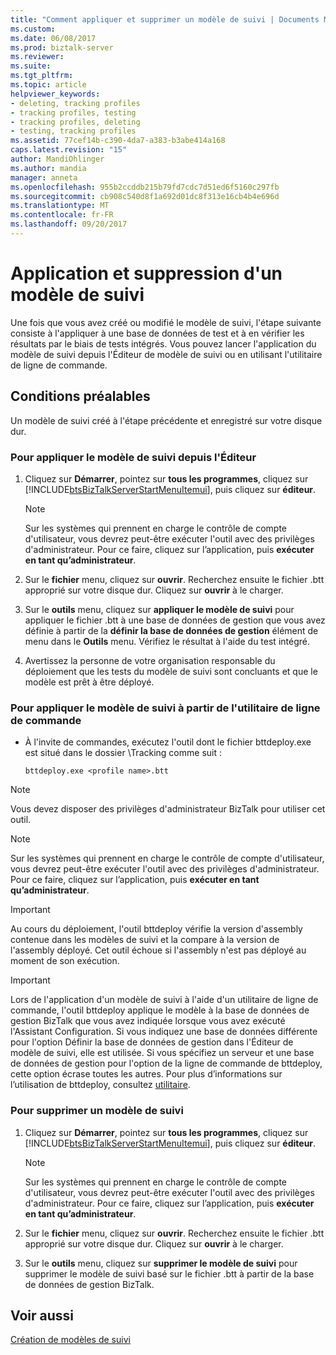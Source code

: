 ```yaml
---
title: "Comment appliquer et supprimer un modèle de suivi | Documents Microsoft"
ms.custom: 
ms.date: 06/08/2017
ms.prod: biztalk-server
ms.reviewer: 
ms.suite: 
ms.tgt_pltfrm: 
ms.topic: article
helpviewer_keywords:
- deleting, tracking profiles
- tracking profiles, testing
- tracking profiles, deleting
- testing, tracking profiles
ms.assetid: 77cef14b-c390-4da7-a383-b3abe414a168
caps.latest.revision: "15"
author: MandiOhlinger
ms.author: mandia
manager: anneta
ms.openlocfilehash: 955b2ccddb215b79fd7cdc7d51ed6f5160c297fb
ms.sourcegitcommit: cb908c540d8f1a692d01dc8f313e16cb4b4e696d
ms.translationtype: MT
ms.contentlocale: fr-FR
ms.lasthandoff: 09/20/2017
---
```

# <a name="how-to-apply-and-remove-a-tracking-profile"></a>Application et suppression d'un modèle de suivi
Une fois que vous avez créé ou modifié le modèle de suivi, l'étape suivante consiste à l'appliquer à une base de données de test et à en vérifier les résultats par le biais de tests intégrés. Vous pouvez lancer l'application du modèle de suivi depuis l'Éditeur de modèle de suivi ou en utilisant l'utilitaire de ligne de commande.  
  
## <a name="prerequisites"></a>Conditions préalables  
 Un modèle de suivi créé à l'étape précédente et enregistré sur votre disque dur.  
  
### <a name="to-apply-the-tracking-profile-from-within-the-tpe"></a>Pour appliquer le modèle de suivi depuis l'Éditeur  
  
1.  Cliquez sur **Démarrer**, pointez sur **tous les programmes**, cliquez sur [!INCLUDE[btsBizTalkServerStartMenuItemui](../includes/btsbiztalkserverstartmenuitemui-md.md)], puis cliquez sur **éditeur**.  
  
    > [!NOTE]
    >  Sur les systèmes qui prennent en charge le contrôle de compte d'utilisateur, vous devrez peut-être exécuter l'outil avec des privilèges d'administrateur. Pour ce faire, cliquez sur l’application, puis **exécuter en tant qu’administrateur**.  
  
2.  Sur le **fichier** menu, cliquez sur **ouvrir**. Recherchez ensuite le fichier .btt approprié sur votre disque dur. Cliquez sur **ouvrir** à le charger.  
  
3.  Sur le **outils** menu, cliquez sur **appliquer le modèle de suivi** pour appliquer le fichier .btt à une base de données de gestion que vous avez définie à partir de la **définir la base de données de gestion** élément de menu dans le **Outils** menu. Vérifiez le résultat à l'aide du test intégré.  
  
4.  Avertissez la personne de votre organisation responsable du déploiement que les tests du modèle de suivi sont concluants et que le modèle est prêt à être déployé.  
  
### <a name="to-apply-the-tracking-profile-from-the-command-line"></a>Pour appliquer le modèle de suivi à partir de l'utilitaire de ligne de commande  
  
-   À l'invite de commandes, exécutez l'outil dont le fichier bttdeploy.exe est situé dans le dossier \Tracking comme suit :  
  
    ```  
    bttdeploy.exe <profile name>.btt  
    ```  
  
> [!NOTE]
>  Vous devez disposer des privilèges d'administrateur BizTalk pour utiliser cet outil.  
  
> [!NOTE]
>  Sur les systèmes qui prennent en charge le contrôle de compte d'utilisateur, vous devrez peut-être exécuter l'outil avec des privilèges d'administrateur. Pour ce faire, cliquez sur l’application, puis **exécuter en tant qu’administrateur**.  
  
> [!IMPORTANT]
>  Au cours du déploiement, l'outil bttdeploy vérifie la version d'assembly contenue dans les modèles de suivi et la compare à la version de l'assembly déployé. Cet outil échoue si l'assembly n'est pas déployé au moment de son exécution.  
  
> [!IMPORTANT]
>  Lors de l'application d'un modèle de suivi à l'aide d'un utilitaire de ligne de commande, l'outil bttdeploy applique le modèle à la base de données de gestion BizTalk que vous avez indiquée lorsque vous avez exécuté l'Assistant Configuration. Si vous indiquez une base de données différente pour l'option Définir la base de données de gestion dans l'Éditeur de modèle de suivi, elle est utilisée. Si vous spécifiez un serveur et une base de données de gestion pour l'option de la ligne de commande de bttdeploy, cette option écrase toutes les autres. Pour plus d’informations sur l’utilisation de bttdeploy, consultez [utilitaire](../core/tracking-profile-deployment-utility.md).  
  
### <a name="to-remove-a-tracking-profile"></a>Pour supprimer un modèle de suivi  
  
1.  Cliquez sur **Démarrer**, pointez sur **tous les programmes**, cliquez sur [!INCLUDE[btsBizTalkServerStartMenuItemui](../includes/btsbiztalkserverstartmenuitemui-md.md)], puis cliquez sur **éditeur**.  
  
    > [!NOTE]
    >  Sur les systèmes qui prennent en charge le contrôle de compte d'utilisateur, vous devrez peut-être exécuter l'outil avec des privilèges d'administrateur. Pour ce faire, cliquez sur l’application, puis **exécuter en tant qu’administrateur**.  
  
2.  Sur le **fichier** menu, cliquez sur **ouvrir**. Recherchez ensuite le fichier .btt approprié sur votre disque dur. Cliquez sur **ouvrir** à le charger.  
  
3.  Sur le **outils** menu, cliquez sur **supprimer le modèle de suivi** pour supprimer le modèle de suivi basé sur le fichier .btt à partir de la base de données de gestion BizTalk.  
  
## <a name="see-also"></a>Voir aussi  
 [Création de modèles de suivi](../core/creating-tracking-profiles.md)